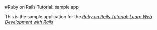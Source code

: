#Ruby on Rails Tutorial: sample app

This is the sample application for the
[*Ruby on Rails Tutorial:
Learn Web Development with Rails*](http://railstutorial.org)
